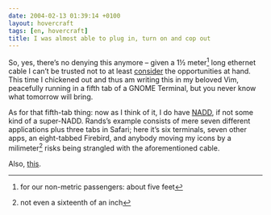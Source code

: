 ```yaml
---
date: 2004-02-13 01:39:14 +0100
layout: hovercraft
tags: [en, hovercraft]
title: I was almost able to plug in, turn on and cop out
---
```


So, yes, there’s no denying this anymore – given a 1½ meter[^1] long ethernet cable I can’t be trusted not to at least [consider](http://thoughtscriber.net/000010.html 'the revolution will be live') the opportunities at hand. This time I chickened out and thus am writing this in my beloved Vim, peacefully running in a fifth tab of a GNOME Terminal, but you never know what tomorrow will bring.

As for that fifth-tab thing: now as I think of it, I do have [NADD](http://randsinrepose.com/archives/2003/07/10/nadd.html 'Nerd Attention Deficiency Disorder'), if not some kind of a super-NADD. Rands’s example consists of mere seven different applications plus three tabs in Safari; here it’s six terminals, seven other apps, an eight-tabbed Firebird, and anybody moving my icons by a milimeter[^2] risks being strangled with the aforementioned cable.

Also, [this](/hovercraft/preaching-fucker.png 'that sponsored link is a killer, too').

[^1]: for our non-metric passengers: about five feet
[^2]: not even a sixteenth of an inch
